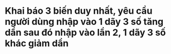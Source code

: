 # Khai báo 3 biến duy nhất, yêu cầu người dùng nhập vào 1 dãy 3 số tăng dần sau đó nhập vào lần 2, 1 dãy 3 số khác giảm dần